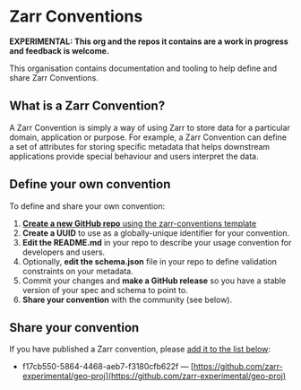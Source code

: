 # Zarr Conventions

**EXPERIMENTAL: This org and the repos it contains are a work in progress and feedback is welcome.**

This organisation contains documentation and tooling to help define and share Zarr Conventions.

## What is a Zarr Convention?

A Zarr Convention is simply a way of using Zarr to store data for a particular domain, application or purpose.
For example, a Zarr Convention can define a set of attributes for storing specific metadata that helps downstream applications provide special behaviour and users interpret the data.

## Define your own convention

To define and share your own convention:

1. [**Create a new GitHub repo** using the zarr-conventions template](https://github.com/new?template_name=template&template_owner=zarr-conventions)
1. **Create a UUID** to use as a globally-unique identifier for your convention. 
1. **Edit the README.md** in your repo to describe your usage convention for developers and users.
1. Optionally, **edit the schema.json** file in your repo to define validation constraints on your metadata.
1. Commit your changes and **make a GitHub release** so you have a stable version of your spec and schema to point to.
1. **Share your convention** with the community (see below).

## Share your convention

If you have published a Zarr convention, please [add it to the list below](https://github.com/zarr-conventions/.github/edit/main/profile/README.md):

* f17cb550-5864-4468-aeb7-f3180cfb622f — [https://github.com/zarr-experimental/geo-proj](https://github.com/zarr-experimental/geo-proj)
